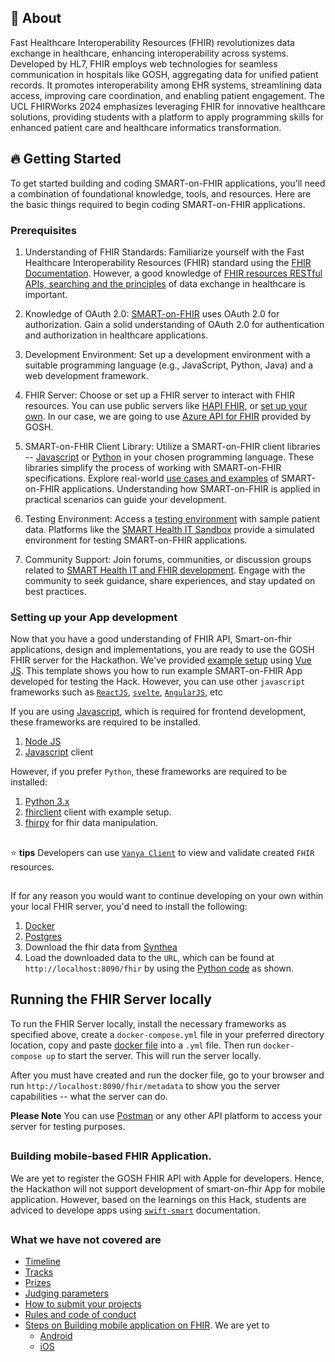 ## 🧐 About <a name = "about"></a>

Fast Healthcare Interoperability Resources (FHIR) revolutionizes data exchange in healthcare, enhancing interoperability across systems. Developed by HL7, FHIR employs web technologies for seamless communication in hospitals like GOSH, aggregating data for unified patient records. It promotes interoperability among EHR systems, streamlining data access, improving care coordination, and enabling patient engagement. The UCL FHIRWorks 2024 emphasizes leveraging FHIR for innovative healthcare solutions, providing students with a platform to apply programming skills for enhanced patient care and healthcare informatics transformation.

## 🔥 Getting Started <a name = "getting_started"></a>

To get started building and coding SMART-on-FHIR applications, you'll need a combination of foundational knowledge, tools, and resources. Here are the basic things required to begin coding SMART-on-FHIR applications.

### Prerequisites

1. Understanding of FHIR Standards:
Familiarize yourself with the Fast Healthcare Interoperability Resources (FHIR) standard using the [FHIR Documentation](https://fhir-ru.github.io/documentation.html). However, a good knowledge of [FHIR resources RESTful APIs, searching and the principles](https://fhir-ru.github.io/search.html) of data exchange in healthcare is important.

2. Knowledge of OAuth 2.0:
[SMART-on-FHIR](https://docs.smarthealthit.org/client-js/) uses OAuth 2.0 for authorization. Gain a solid understanding of OAuth 2.0 for authentication and authorization in healthcare applications.

3. Development Environment:
Set up a development environment with a suitable programming language (e.g., JavaScript, Python, Java) and a web development framework.

4. FHIR Server:
Choose or set up a FHIR server to interact with FHIR resources. You can use public servers like [HAPI FHIR](http://hapi.fhir.org/baseR4), or [set up your own](https://github.com/gosh-dre/ucl-fhir-hack/blob/master/docker-compose.yml). In our case, we are going to use [Azure API for FHIR](https://learn.microsoft.com/en-us/azure/healthcare-apis/fhir/) provided by GOSH.

5. SMART-on-FHIR Client Library:
Utilize a SMART-on-FHIR client libraries -- [Javascript](https://docs.smarthealthit.org/client-js/) or [Python](https://docs.smarthealthit.org/client-py/) in your chosen programming language. These libraries simplify the process of working with SMART-on-FHIR specifications. Explore real-world [use cases and examples](https://docs.smarthealthit.org/tutorials/server-quick-start/#) of SMART-on-FHIR applications. Understanding how SMART-on-FHIR is applied in practical scenarios can guide your development.

6. Testing Environment:
Access a [testing environment](https://smarthealthit.org/developer-resources/) with sample patient data. Platforms like the [SMART Health IT Sandbox](https://docs.smarthealthit.org/) provide a simulated environment for testing SMART-on-FHIR applications.

7. Community Support:
Join forums, communities, or discussion groups related to [SMART Health IT and FHIR development](https://smarthealthit.org/smart-on-fhir-community/). Engage with the community to seek guidance, share experiences, and stay updated on best practices.

### Setting up your App development

Now that you have a good understanding of FHIR API, Smart-on-fhir applications, design and implementations, you are ready to use the GOSH FHIR server for the Hackathon. We've provided [example setup](https://github.com/gosh-dre/ucl-fhir-hack) using [Vue JS](https://vuejs.org/). This template shows you how to run example SMART-on-FHIR App developed for testing the Hack. However, you can use other `javascript` frameworks such as [`ReactJS`](https://legacy.reactjs.org/docs/getting-started.html), [`svelte`](https://www.npmjs.com/package/svelte), [`AngularJS`](https://docs.angularjs.org/guide), etc

If you are using [Javascript](https://docs.smarthealthit.org/client-js/), which is required for frontend development, these frameworks are required to be installed.

1. [Node JS](https://nodejs.org/en/download/package-manager)
2. [Javascript](https://docs.smarthealthit.org/client-js/) client

However, if you prefer `Python`, these frameworks are required to be installed:

1. [Python 3.x](https://www.python.org/downloads/)
2. [fhirclient](https://pypi.org/project/fhirclient/) client with example setup.
3. [fhirpy](https://pypi.org/project/fhirpy/#conditional-update) for fhir data manipulation.

##
⭐️ **tips** Developers can use [`Vanya Client`](https://vanyalabs.com/Integrations/Azure) to view and validate created `FHIR` resources.

##
If for any reason you would want to continue developing on your own within your local FHIR server, you'd need to install the following:

1. [Docker](https://docs.docker.com/engine/install/)
2. [Postgres](https://commandprompt.com/education/how-to-download-and-install-postgresql/)
3. Download the fhir data from [Synthea](https://mitre.box.com/shared/static/ydmcj2kpwzoyt6zndx4yfz163hfvyhd0.zip)
4. Load the downloaded data to the `URL`, which can be found at `http://localhost:8090/fhir` by using the [Python code](https://rajvansia.com/synthea-hapi-fhir.html) as shown.

## Running the FHIR Server locally

To run the FHIR Server locally, install the necessary frameworks as specified above, create a `docker-compose.yml` file in your preferred directory location, copy and paste [docker file](https://github.com/gosh-dre/ucl-fhir-hack/blob/master/docker-compose.yml) into a `.yml` file. Then run `docker-compose up` to start the server. This will run the server locally.

After you must have created and run the docker file, go to your browser and run `http://localhost:8090/fhir/metadata` to show you the server capabilities -- what the server can do.

**Please Note** You can use [Postman](https://learn.microsoft.com/en-us/azure/healthcare-apis/fhir/use-postman) or any other API platform to access your server for testing purposes.

##
### Building mobile-based FHIR Application.

We are yet to register the GOSH FHIR API with Apple for developers. Hence, the Hackathon will not support development of smart-on-fhir App for mobile application. However, based on the learnings on this Hack, students are adviced to develope apps using [`swift-smart`](https://docs.smarthealthit.org/Swift-SMART/) documentation. 

##
### What we have not covered are 

* [Timeline](#timeline)
* [Tracks](#tracks)
* [Prizes](#prizes)
* [Judging parameters](#judging-parameters)
* [How to submit your projects](#how-to-submit-your-projects)
* [Rules and code of conduct](#rules-and-code-of-conduct)
* [Steps on Building mobile application on FHIR](#steps-on-building-mobile-application-on-fhir). We are yet to 
    + [Android](#android)
    + [iOS](#ios)



